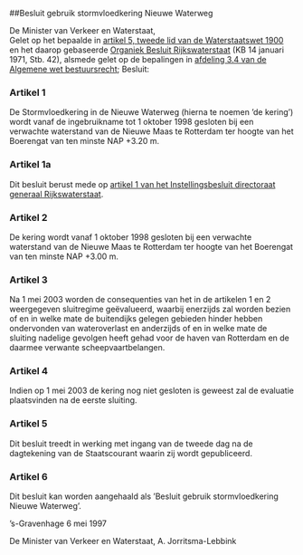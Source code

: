 <meta http-equiv='Content-Type' content='text/html; charset=utf-8' />

##Besluit gebruik stormvloedkering Nieuwe Waterweg

De Minister van Verkeer en Waterstaat,  
Gelet op het bepaalde in [artikel 5, tweede lid van de Waterstaatswet 1900](../../../../../../../wet/waterstaatswet/1900/BWBR0001867/README.md) en het daarop gebaseerde [Organiek Besluit Rijkswaterstaat](../../../../../../../AMvB/organiek/besluit/rijkswaterstaat/BWBR0002743/README.md) (KB 14 januari 1971, Stb. 42), alsmede gelet op de bepalingen in [afdeling 3.4 van de Algemene wet bestuursrecht](../../../../../../../wet/algemene/wet/bestuursrecht/BWBR0005537/README.md);
Besluit:     

### Artikel  1  

De Stormvloedkering in de Nieuwe Waterweg (hierna te noemen ’de kering’) wordt vanaf de ingebruikname tot 1 oktober 1998 gesloten bij een verwachte waterstand van de Nieuwe Maas te Rotterdam ter hoogte van het Boerengat van ten minste NAP +3.20 m.  

### Artikel  1a  

Dit besluit berust mede op [artikel 1 van het Instellingsbesluit directoraat generaal Rijkswaterstaat](../../../../../../../ministeriele-regeling/instellingsbesluit/directoraat-generaal/rijkswaterstaat/BWBR0026953/README.md). 

### Artikel  2  

De kering wordt vanaf 1 oktober 1998 gesloten bij een verwachte waterstand van de Nieuwe Maas te Rotterdam ter hoogte van het Boerengat van ten minste NAP +3.00 m.  

### Artikel  3  

Na 1 mei 2003 worden de consequenties van het in de artikelen 1 en 2 weergegeven sluitregime geëvalueerd, waarbij enerzijds zal worden bezien of en in welke mate de buitendijks gelegen gebieden hinder hebben ondervonden van wateroverlast en anderzijds of en in welke mate de sluiting nadelige gevolgen heeft gehad voor de haven van Rotterdam en de daarmee verwante scheepvaartbelangen.  

### Artikel  4  

Indien op 1 mei 2003 de kering nog niet gesloten is geweest zal de evaluatie plaatsvinden na de eerste sluiting.  

### Artikel  5  

Dit besluit treedt in werking met ingang van de tweede dag na de dagtekening van de Staatscourant waarin zij wordt gepubliceerd.  

### Artikel  6  

Dit besluit kan worden aangehaald als ’Besluit gebruik stormvloedkering Nieuwe Waterweg’. 

’s-Gravenhage 
6 mei 1997    

De 
Minister van Verkeer en Waterstaat, 
A. Jorritsma-Lebbink      
